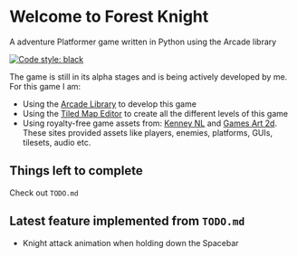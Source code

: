 # Welcome to Forest Knight

A adventure Platformer game written in Python using the Arcade library

[![Code style: black](https://img.shields.io/badge/code%20style-black-000000.svg)](https://github.com/psf/black)

The game is still in its alpha stages and is being actively developed by me. For this game I am:

* Using the [Arcade Library](https://github.com/pythonarcade/arcade) to develop this game
* Using the [Tiled Map Editor](https://github.com/bjorn/tiled) to create all the different levels of this game
* Using royalty-free game assets from: [Kenney NL](https://kenney.nl) and [Games Art 2d](https://www.gameart2d.com). These sites provided assets like players, enemies, platforms, GUIs, tilesets, audio etc.

## Things left to complete

Check out `TODO.md`

## Latest feature implemented from `TODO.md`

* Knight attack animation when holding down the Spacebar
